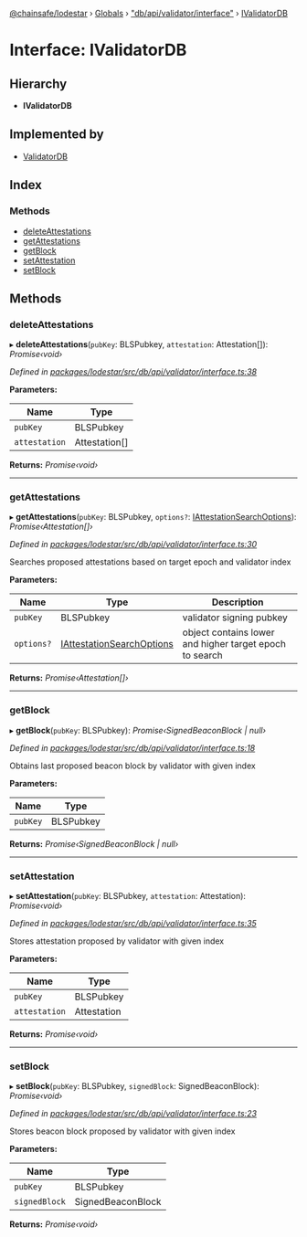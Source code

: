 [@chainsafe/lodestar](../README.md) › [Globals](../globals.md) › ["db/api/validator/interface"](../modules/_db_api_validator_interface_.md) › [IValidatorDB](_db_api_validator_interface_.ivalidatordb.md)

# Interface: IValidatorDB

## Hierarchy

* **IValidatorDB**

## Implemented by

* [ValidatorDB](../classes/_db_api_validator_validator_.validatordb.md)

## Index

### Methods

* [deleteAttestations](_db_api_validator_interface_.ivalidatordb.md#deleteattestations)
* [getAttestations](_db_api_validator_interface_.ivalidatordb.md#getattestations)
* [getBlock](_db_api_validator_interface_.ivalidatordb.md#getblock)
* [setAttestation](_db_api_validator_interface_.ivalidatordb.md#setattestation)
* [setBlock](_db_api_validator_interface_.ivalidatordb.md#setblock)

## Methods

###  deleteAttestations

▸ **deleteAttestations**(`pubKey`: BLSPubkey, `attestation`: Attestation[]): *Promise‹void›*

*Defined in [packages/lodestar/src/db/api/validator/interface.ts:38](https://github.com/ChainSafe/lodestar/blob/ffd9c8178/packages/lodestar/src/db/api/validator/interface.ts#L38)*

**Parameters:**

Name | Type |
------ | ------ |
`pubKey` | BLSPubkey |
`attestation` | Attestation[] |

**Returns:** *Promise‹void›*

___

###  getAttestations

▸ **getAttestations**(`pubKey`: BLSPubkey, `options?`: [IAttestationSearchOptions](_db_api_validator_interface_.iattestationsearchoptions.md)): *Promise‹Attestation[]›*

*Defined in [packages/lodestar/src/db/api/validator/interface.ts:30](https://github.com/ChainSafe/lodestar/blob/ffd9c8178/packages/lodestar/src/db/api/validator/interface.ts#L30)*

Searches proposed attestations based on target epoch and validator index

**Parameters:**

Name | Type | Description |
------ | ------ | ------ |
`pubKey` | BLSPubkey | validator signing pubkey |
`options?` | [IAttestationSearchOptions](_db_api_validator_interface_.iattestationsearchoptions.md) | object contains lower and higher target epoch to search  |

**Returns:** *Promise‹Attestation[]›*

___

###  getBlock

▸ **getBlock**(`pubKey`: BLSPubkey): *Promise‹SignedBeaconBlock | null›*

*Defined in [packages/lodestar/src/db/api/validator/interface.ts:18](https://github.com/ChainSafe/lodestar/blob/ffd9c8178/packages/lodestar/src/db/api/validator/interface.ts#L18)*

Obtains last proposed beacon block
by validator with given index

**Parameters:**

Name | Type |
------ | ------ |
`pubKey` | BLSPubkey |

**Returns:** *Promise‹SignedBeaconBlock | null›*

___

###  setAttestation

▸ **setAttestation**(`pubKey`: BLSPubkey, `attestation`: Attestation): *Promise‹void›*

*Defined in [packages/lodestar/src/db/api/validator/interface.ts:35](https://github.com/ChainSafe/lodestar/blob/ffd9c8178/packages/lodestar/src/db/api/validator/interface.ts#L35)*

Stores attestation proposed by validator with given index

**Parameters:**

Name | Type |
------ | ------ |
`pubKey` | BLSPubkey |
`attestation` | Attestation |

**Returns:** *Promise‹void›*

___

###  setBlock

▸ **setBlock**(`pubKey`: BLSPubkey, `signedBlock`: SignedBeaconBlock): *Promise‹void›*

*Defined in [packages/lodestar/src/db/api/validator/interface.ts:23](https://github.com/ChainSafe/lodestar/blob/ffd9c8178/packages/lodestar/src/db/api/validator/interface.ts#L23)*

Stores beacon block proposed by validator with given index

**Parameters:**

Name | Type |
------ | ------ |
`pubKey` | BLSPubkey |
`signedBlock` | SignedBeaconBlock |

**Returns:** *Promise‹void›*
